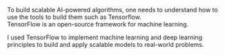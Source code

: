 To build scalable AI-powered algorithms, one needs to understand how to use the tools to build them such as Tensorflow.  
TensorFlow is an open-source framework for machine learning. 

I used TensorFlow to implement machine learning and deep learning principles to build and apply scalable models to real-world problems.
